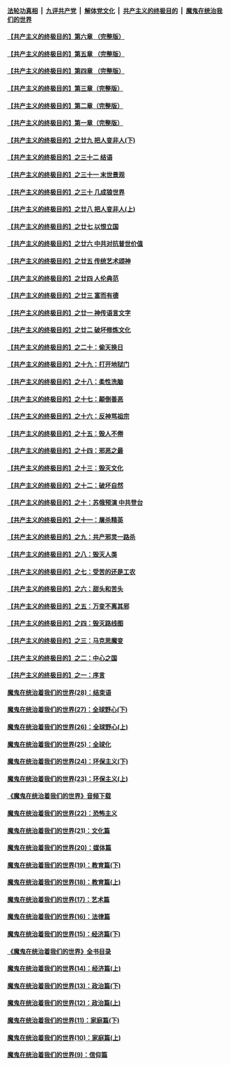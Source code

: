 ####  [法轮功真相](../../../../basic/blob/master/README.md?t=09072139) &nbsp;|&nbsp; [九评共产党](../../../../9ping.md/blob/master/README.md?t=09072139) &nbsp;|&nbsp; [解体党文化](../../../../jtdwh.md/blob/master/README.md?t=09072139)  &nbsp;|&nbsp; [共产主义的终极目的](../../../../gczydzjmd.md/blob/master/README.md?t=09072139) &nbsp;|&nbsp; [魔鬼在统治我们的世界](../../../../mgztzwmdsj.md/blob/master/README.md?t=09072139) 

#### [【共产主义的终极目的】第六章 （完整版）](../pages/nsc422/n11428913.md?t=09072139) 

#### [【共产主义的终极目的】第五章 （完整版）](../pages/nsc422/n11428912.md?t=09072139) 

#### [【共产主义的终极目的】第四章 （完整版）](../pages/nsc422/n11428907.md?t=09072139) 

#### [【共产主义的终极目的】第三章（完整版）](../pages/nsc422/n11428848.md?t=09072139) 

#### [【共产主义的终极目的】第二章（完整版）](../pages/nsc422/n11428831.md?t=09072139) 

#### [【共产主义的终极目的】第一章（完整版）](../pages/nsc422/n11417651.md?t=09072139) 

#### [【共产主义的终极目的】之廿九 把人变非人(下)](../pages/nsc422/n11344140.md?t=09072139) 

#### [【共产主义的终极目的】之三十二 结语](../pages/nsc422/n11360535.md?t=09072139) 

#### [【共产主义的终极目的】之三十一 末世景观](../pages/nsc422/n11351129.md?t=09072139) 

#### [【共产主义的终极目的】之三十 几成狼世界](../pages/nsc422/n11348280.md?t=09072139) 

#### [【共产主义的终极目的】之廿八 把人变非人(上)](../pages/nsc422/n11340492.md?t=09072139) 

#### [【共产主义的终极目的】之廿七 以恨立国](../pages/nsc422/n11336944.md?t=09072139) 

#### [【共产主义的终极目的】之廿六 中共对抗普世价值](../pages/nsc422/n11324785.md?t=09072139) 

#### [【共产主义的终极目的】之廿五 传统艺术颂神](../pages/nsc422/n11296396.md?t=09072139) 

#### [【共产主义的终极目的】之廿四 人伦典范](../pages/nsc422/n11296397.md?t=09072139) 

#### [【共产主义的终极目的】之廿三 富而有德](../pages/nsc422/n11283598.md?t=09072139) 

#### [【共产主义的终极目的】之廿一 神传语言文字](../pages/nsc422/n11263265.md?t=09072139) 

#### [【共产主义的终极目的】之廿二 破坏修炼文化](../pages/nsc422/n11245728.md?t=09072139) 

#### [【共产主义的终极目的】之二十：偷天换日](../pages/nsc422/n11238846.md?t=09072139) 

#### [【共产主义的终极目的】之十九：打开地狱门](../pages/nsc422/n11206376.md?t=09072139) 

#### [【共产主义的终极目的】之十八：柔性洗脑](../pages/nsc422/n11199994.md?t=09072139) 

#### [【共产主义的终极目的】之十七：颠倒善恶](../pages/nsc422/n11179782.md?t=09072139) 

#### [【共产主义的终极目的】之十六：反神骂祖宗](../pages/nsc422/n11166798.md?t=09072139) 

#### [【共产主义的终极目的】之十五：毁人不倦](../pages/nsc422/n11166792.md?t=09072139) 

#### [【共产主义的终极目的】之十四：邪恶之最](../pages/nsc422/n11150249.md?t=09072139) 

#### [【共产主义的终极目的】之十三：毁灭文化](../pages/nsc422/n11135227.md?t=09072139) 

#### [【共产主义的终极目的】之十二：破坏自然](../pages/nsc422/n11135214.md?t=09072139) 

#### [【共产主义的终极目的】之十：苏俄预演 中共登台](../pages/nsc422/n11118424.md?t=09072139) 

#### [【共产主义的终极目的】之十一：屠杀精英](../pages/nsc422/n11118442.md?t=09072139) 

#### [【共产主义的终极目的】之九：共产邪灵一路杀](../pages/nsc422/n11114139.md?t=09072139) 

#### [【共产主义的终极目的】之八：毁灭人类](../pages/nsc422/n11108503.md?t=09072139) 

#### [【共产主义的终极目的】之七：受苦的还是工农](../pages/nsc422/n11101809.md?t=09072139) 

#### [【共产主义的终极目的】之六：甜头和苦头](../pages/nsc422/n11096971.md?t=09072139) 

#### [【共产主义的终极目的】之五：万变不离其邪](../pages/nsc422/n11091285.md?t=09072139) 

#### [【共产主义的终极目的】之四：毁灭路线图](../pages/nsc422/n11086284.md?t=09072139) 

#### [【共产主义的终极目的】之三：马克思魔变](../pages/nsc422/n11061941.md?t=09072139) 

#### [【共产主义的终极目的】之二：中心之国](../pages/nsc422/n11047728.md?t=09072139) 

#### [【共产主义的终极目的】之一：序言](../pages/nsc422/n11086077.md?t=09072139) 

#### [魔鬼在统治着我们的世界(28)：结束语](../pages/nsc422/n10936246.md?t=09072139) 

#### [魔鬼在统治着我们的世界(27)：全球野心(下)](../pages/nsc422/n10928319.md?t=09072139) 

#### [魔鬼在统治着我们的世界(26)：全球野心(上)](../pages/nsc422/n10900318.md?t=09072139) 

#### [魔鬼在统治着我们的世界(25)：全球化](../pages/nsc422/n10788205.md?t=09072139) 

#### [魔鬼在统治着我们的世界(24)：环保主义(下)](../pages/nsc422/n10695307.md?t=09072139) 

#### [魔鬼在统治着我们的世界(23)：环保主义(上)](../pages/nsc422/n10688613.md?t=09072139) 

#### [《魔鬼在统治着我们的世界》音频下载](../pages/nsc422/n10635553.md?t=09072139) 

#### [魔鬼在统治着我们的世界(22)：恐怖主义](../pages/nsc422/n10614727.md?t=09072139) 

#### [魔鬼在统治着我们的世界(21)：文化篇](../pages/nsc422/n10597706.md?t=09072139) 

#### [魔鬼在统治着我们的世界(20)：媒体篇](../pages/nsc422/n10586579.md?t=09072139) 

#### [魔鬼在统治着我们的世界(19)：教育篇(下)](../pages/nsc422/n10564808.md?t=09072139) 

#### [魔鬼在统治着我们的世界(18)：教育篇(上)](../pages/nsc422/n10526970.md?t=09072139) 

#### [魔鬼在统治着我们的世界(17)：艺术篇](../pages/nsc422/n10499093.md?t=09072139) 

#### [魔鬼在统治着我们的世界(16)：法律篇](../pages/nsc422/n10485969.md?t=09072139) 

#### [魔鬼在统治着我们的世界(15)：经济篇(下)](../pages/nsc422/n10469975.md?t=09072139) 

#### [《魔鬼在统治着我们的世界》全书目录](../pages/nsc422/n10464261.md?t=09072139) 

#### [魔鬼在统治着我们的世界(14)：经济篇(上)](../pages/nsc422/n10457370.md?t=09072139) 

#### [魔鬼在统治着我们的世界(13)：政治篇(下)](../pages/nsc422/n10448270.md?t=09072139) 

#### [魔鬼在统治着我们的世界(12)：政治篇(上)](../pages/nsc422/n10444576.md?t=09072139) 

#### [魔鬼在统治着我们的世界(11)：家庭篇(下)](../pages/nsc422/n10440961.md?t=09072139) 

#### [魔鬼在统治着我们的世界(10)：家庭篇(上)](../pages/nsc422/n10435448.md?t=09072139) 

#### [魔鬼在统治着我们的世界(9)：信仰篇](../pages/nsc422/n10432159.md?t=09072139) 

